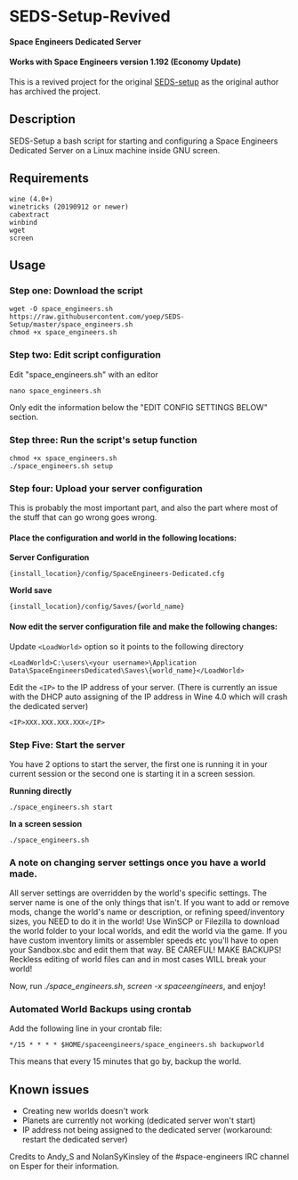 # SEDS-Setup-Revived
#### Space Engineers Dedicated Server
#### Works with Space Engineers version 1.192 (Economy Update)

This is a revived project for the original [SEDS-setup](https://github.com/DJArghlex/SEDS-Setup) as the original author has archived the project.

## Description
SEDS-Setup a bash script for starting and configuring a Space Engineers Dedicated Server on a Linux machine inside GNU screen.

## Requirements

    wine (4.0+)
    winetricks (20190912 or newer)
    cabextract
    winbind
    wget
    screen

## Usage

### Step one: Download the script

	wget -O space_engineers.sh https://raw.githubusercontent.com/yoep/SEDS-Setup/master/space_engineers.sh
	chmod +x space_engineers.sh

### Step two: Edit script configuration

Edit "space_engineers.sh" with an editor
        
    nano space_engineers.sh

Only edit the information below the "EDIT CONFIG SETTINGS BELOW" section.

### Step three: Run the script's setup function

	chmod +x space_engineers.sh
	./space_engineers.sh setup

### Step four: Upload your server configuration

This is probably the most important part, and also the part where most of the stuff that can go wrong goes wrong.

#### Place the configuration and world in the following locations:

**Server Configuration**

    {install_location}/config/SpaceEngineers-Dedicated.cfg

**World save**

    {install_location}/config/Saves/{world_name}

#### Now edit the server configuration file and make the following changes:

Update `<LoadWorld>` option so it points to the following directory

    <LoadWorld>C:\users\<your username>\Application Data\SpaceEngineersDedicated\Saves\{world_name}</LoadWorld>
    
Edit the `<IP>` to the IP address of your server.
(There is currently an issue with the DHCP auto assigning of the IP address in Wine 4.0 which will crash the dedicated server)

    <IP>XXX.XXX.XXX.XXX</IP>

### Step Five: Start the server

You have 2 options to start the server, the first one is running it in your current session or the second one is starting it in a screen session.

**Running directly**

    ./space_engineers.sh start
    
**In a screen session**

    ./space_engineers.sh

### A note on changing server settings once you have a world made.

All server settings are overridden by the world's specific settings. The server name is one of the only things that isn't. If you want to add or remove mods, change the world's name or description, or refining speed/inventory sizes, you NEED to do it in the world! Use WinSCP or Filezilla to download the world folder to your local worlds, and edit the world via the game. If you have custom inventory limits or assembler speeds etc you'll have to open your Sandbox.sbc and edit them that way. BE CAREFUL! MAKE BACKUPS! Reckless editing of world files can and in most cases WILL break your world!

Now, run *./space_engineers.sh*, *screen -x spaceengineers*, and enjoy!

### Automated World Backups using crontab
Add the following line in your crontab file:

	*/15 * * * * $HOME/spaceengineers/space_engineers.sh backupworld
	
This means that every 15 minutes that go by, backup the world.

## Known issues

* Creating new worlds doesn't work
* Planets are currently not working (dedicated server won't start)
* IP address not being assigned to the dedicated server (workaround: restart the dedicated server)

Credits to Andy_S and NolanSyKinsley of the #space-engineers IRC channel on Esper for their information.
